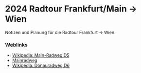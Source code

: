 # 2024 Radtour Frankfurt/Main -> Wien

Notizen und Planung für die Radtour Frankfurt -> Wien


### Weblinks

- [Wikipedia: Main-Radweg D5](https://de.wikipedia.org/wiki/Main-Radweg)
- [Mainradweg](https://www.mainradweg.com)
- [Wikipedia: Donauradweg D6](https://de.wikipedia.org/wiki/Donauradweg_(D6))
